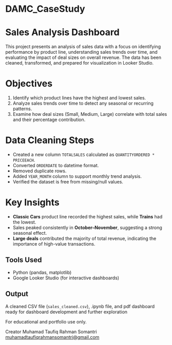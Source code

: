 # DAMC_CaseStudy
# Sales Analysis Dashboard

This project presents an analysis of sales data with a focus on identifying performance by product line, understanding sales trends over time, and evaluating the impact of deal sizes on overall revenue. The data has been cleaned, transformed, and prepared for visualization in Looker Studio.

# Objectives

1. Identify which product lines have the highest and lowest sales.
2. Analyze sales trends over time to detect any seasonal or recurring patterns.
3. Examine how deal sizes (Small, Medium, Large) correlate with total sales and their percentage contribution.

# Data Cleaning Steps

- Created a new column `TOTALSALES` calculated as `QUANTITYORDERED * PRICEEACH`.
- Converted `ORDERDATE` to datetime format.
- Removed duplicate rows.
- Added `YEAR_MONTH` column to support monthly trend analysis.
- Verified the dataset is free from missing/null values.

# Key Insights

- **Classic Cars** product line recorded the highest sales, while **Trains** had the lowest.
- Sales peaked consistently in **October–November**, suggesting a strong seasonal effect.
- **Large deals** contributed the majority of total revenue, indicating the importance of high-value transactions.

## Tools Used

- Python (pandas, matplotlib)
- Google Looker Studio (for interactive dashboards)

## Output

A cleaned CSV file (`sales_cleaned.csv`), .ipynb file, and pdf dashboard ready for dashboard development and further exploration

For educational and portfolio use only.

Creator
Muhamad Taufiq Rahman Somantri
muhamadtaufiqrahmansomantri@gmail.com
